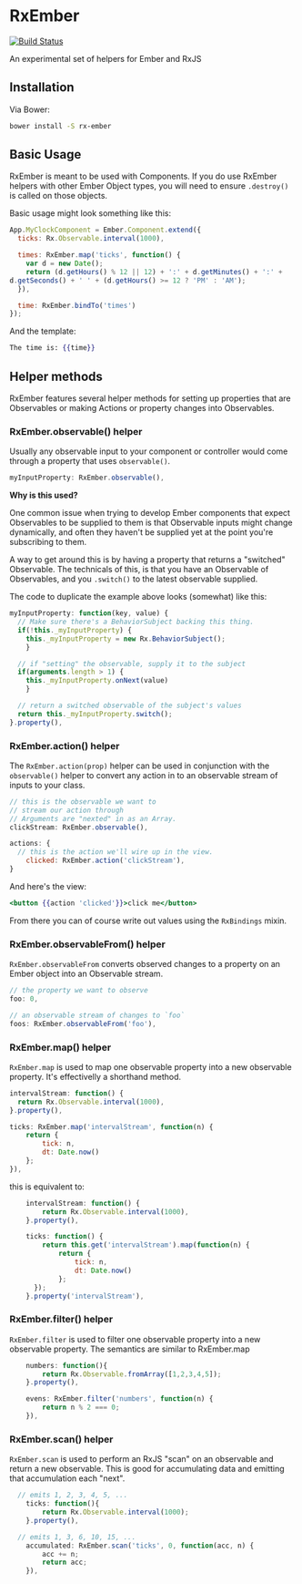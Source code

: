 RxEmber
==============

[![Build Status](https://travis-ci.org/blesh/RxEmber.svg?branch=master)](https://travis-ci.org/blesh/RxEmber)

An experimental set of helpers for Ember and RxJS

## Installation

Via Bower:

```sh
bower install -S rx-ember
```


## Basic Usage

RxEmber is meant to be used with Components. If you do use RxEmber
helpers with other Ember Object types, you will need to ensure
`.destroy()` is called on those objects.

Basic usage might look something like this:

```js
App.MyClockComponent = Ember.Component.extend({
  ticks: Rx.Observable.interval(1000),

  times: RxEmber.map('ticks', function() {
    var d = new Date();
    return (d.getHours() % 12 || 12) + ':' + d.getMinutes() + ':' +
d.getSeconds() + ' ' + (d.getHours() >= 12 ? 'PM' : 'AM');
  }),

  time: RxEmber.bindTo('times')
});
```

And the template:

```hbs
The time is: {{time}}
```

## Helper methods

RxEmber features several helper methods for setting up properties that are Observables or making Actions or property changes into
Observables.


### RxEmber.observable() helper

Usually any observable input to your component or controller would come through a property
that uses `observable()`.

```js
myInputProperty: RxEmber.observable(),
```
**Why is this used?**

One common issue when trying to develop Ember components that expect Observables to be supplied to them is that
Observable inputs might change dynamically, and often they haven't be supplied yet at the point you're subscribing
to them.

A way to get around this is by having a property that returns a "switched" Observable. The technicals of this, is that
you have an Observable of Observables, and you `.switch()` to the latest observable supplied.

The code to duplicate the example above looks (somewhat) like this:

```js
myInputProperty: function(key, value) {
  // Make sure there's a BehaviorSubject backing this thing.
  if(!this._myInputProperty) {
  	this._myInputProperty = new Rx.BehaviorSubject();
	}

  // if "setting" the observable, supply it to the subject
  if(arguments.length > 1) {
  	this._myInputProperty.onNext(value)
	}

  // return a switched observable of the subject's values
  return this._myInputProperty.switch();
}.property(),
```


### RxEmber.action() helper

The `RxEmber.action(prop)` helper can be used in conjunction with the `observable()` helper to convert any
action in to an observable stream of inputs to your class.

```js
// this is the observable we want to
// stream our action through
// Arguments are "nexted" in as an Array.
clickStream: RxEmber.observable(),

actions: {
  // this is the action we'll wire up in the view.
	clicked: RxEmber.action('clickStream'),
}
```

And here's the view:

```hbs
<button {{action 'clicked'}}>click me</button>
```

From there you can of course write out values using the `RxBindings` mixin.

### RxEmber.observableFrom() helper

`RxEmber.observableFrom` converts observed changes to a property on an Ember object into
an Observable stream.

```js
// the property we want to observe
foo: 0,

// an observable stream of changes to `foo`
foos: RxEmber.observableFrom('foo'),
```

### RxEmber.map() helper

`RxEmber.map` is used to map one observable property into a new observable property. It's effectivelly
 a shorthand method.

```js
intervalStream: function() {
  return Rx.Observable.interval(1000),
}.property(),

ticks: RxEmber.map('intervalStream', function(n) {
	return {
		tick: n,
		dt: Date.now()
	};
}),
```

this is equivalent to:

```js
	intervalStream: function() {
		return Rx.Observable.interval(1000),
	}.property(),

	ticks: function() {
		return this.get('intervalStream').map(function(n) {
			return {
				tick: n,
				dt: Date.now()
			};
	  });
	}.property('intervalStream'),
```

### RxEmber.filter() helper

`RxEmber.filter` is used to filter one observable property into a new observable property. The semantics are
similar to RxEmber.map

```js
	numbers: function(){
		return Rx.Observable.fromArray([1,2,3,4,5]);
	}.property(),

	evens: RxEmber.filter('numbers', function(n) {
		return n % 2 === 0;
	}),
```


### RxEmber.scan() helper

`RxEmber.scan` is used to perform an RxJS "scan" on an observable and return a new observable. This is good
for accumulating data and emitting that accumulation each "next".

```js
  // emits 1, 2, 3, 4, 5, ...
	ticks: function(){
		return Rx.Observable.interval(1000);
	}.property(),

  // emits 1, 3, 6, 10, 15, ...
	accumulated: RxEmber.scan('ticks', 0, function(acc, n) {
		acc += n;
		return acc;
	}),

```
